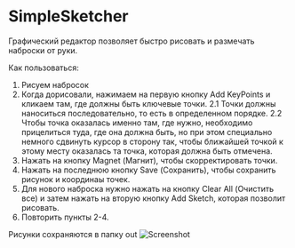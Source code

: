 # SimpleSketcher
Графический редактор позволяет быстро рисовать и размечать наброски от руки. 

Как пользоваться:
1. Рисуем набросок
2. Когда дорисовали, нажимаем на первую кнопку Add KeyPoints и кликаем там, где должны быть ключевые точки. 
2.1 Точки должны наноситься последовательно, то есть в определенном порядке. 
2.2 Чтобы точка оказалась именно там, где нужно, необходимо прицелиться туда, где она должна быть, но при этом специально немного сдвинуть курсор в сторону так, чтобы ближайшей точкой к этому месту оказалась та точка, которая должна быть отмечена.
3. Нажать на кнопку Magnet (Магнит), чтобы скорректировать точки.
4. Нажать на последнюю кнопку Save (Сохранить), чтобы сохранить рисунок и координаы точек.
5. Для нового наброска нужно нажать на кнопку Clear All (Очистить все) и затем нажать на вторую кнопку Add Sketch, которая позволит рисовать.
6. Повторить пункты 2-4.

Рисунки сохраняются в папку out
![Screenshot](https://sun9-69.userapi.com/impg/SigHcjxK0lGjtbBG-hBwF2eGglkbwvZvHwREkQ/QVPqZBeNTr0.jpg?size=568x639&quality=96&proxy=1&sign=a0967b1a8e1a0e75b75d464246869fe7&type=album)

